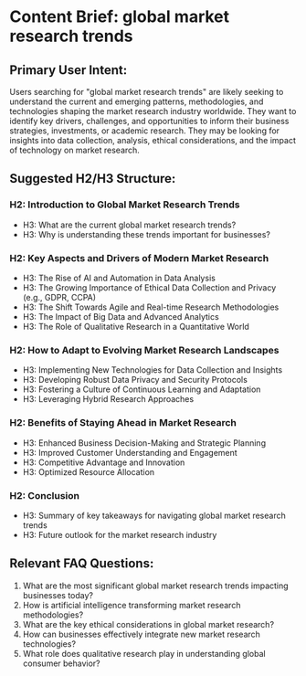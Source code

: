 # Content Brief: global market research trends

## Primary User Intent:
Users searching for "global market research trends" are likely seeking to understand the current and emerging patterns, methodologies, and technologies shaping the market research industry worldwide. They want to identify key drivers, challenges, and opportunities to inform their business strategies, investments, or academic research. They may be looking for insights into data collection, analysis, ethical considerations, and the impact of technology on market research.

## Suggested H2/H3 Structure:

### H2: Introduction to Global Market Research Trends
*   H3: What are the current global market research trends?
*   H3: Why is understanding these trends important for businesses?

### H2: Key Aspects and Drivers of Modern Market Research
*   H3: The Rise of AI and Automation in Data Analysis
*   H3: The Growing Importance of Ethical Data Collection and Privacy (e.g., GDPR, CCPA)
*   H3: The Shift Towards Agile and Real-time Research Methodologies
*   H3: The Impact of Big Data and Advanced Analytics
*   H3: The Role of Qualitative Research in a Quantitative World

### H2: How to Adapt to Evolving Market Research Landscapes
*   H3: Implementing New Technologies for Data Collection and Insights
*   H3: Developing Robust Data Privacy and Security Protocols
*   H3: Fostering a Culture of Continuous Learning and Adaptation
*   H3: Leveraging Hybrid Research Approaches

### H2: Benefits of Staying Ahead in Market Research
*   H3: Enhanced Business Decision-Making and Strategic Planning
*   H3: Improved Customer Understanding and Engagement
*   H3: Competitive Advantage and Innovation
*   H3: Optimized Resource Allocation

### H2: Conclusion
*   H3: Summary of key takeaways for navigating global market research trends
*   H3: Future outlook for the market research industry

## Relevant FAQ Questions:
1.  What are the most significant global market research trends impacting businesses today?
2.  How is artificial intelligence transforming market research methodologies?
3.  What are the key ethical considerations in global market research?
4.  How can businesses effectively integrate new market research technologies?
5.  What role does qualitative research play in understanding global consumer behavior?
